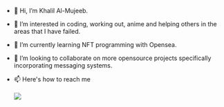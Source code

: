 - 👋 Hi, I’m Khalil Al-Mujeeb.

- 👀 I’m interested in coding, working out, anime and helping others in the areas that I have failed.
- 🌱 I’m currently learning NFT programming with Opensea.
- 💞️ I’m looking to collaborate on more opensource projects specifically incorporating messaging systems.
- 📫 Here's how to reach me 
  <br></br><a href="https://www.linkedin.com/in/khalil-al-mujeeb/" ><img src="https://img.shields.io/badge/LinkedIn-0077B5?style=for-the-badge&logo=linkedin&logoColor=white"></img></a>
<!---
khalilalm/khalilalm is a ✨ special ✨ repository because its `README.md` (this file) appears on your GitHub profile.
You can click the Preview link to take a look at your changes.
--->
